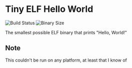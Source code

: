 # Tiny ELF Hello World

![Build Status](https://github.com/alpluspluss/smallbin/actions/workflows/build.yml/badge.svg)
![Binary Size](https://img.shields.io/badge/Binary%20Size-45B-blue)

The smallest possible ELF binary that prints "Hello, World!"

## Note

This couldn't be run on any platform, at least that I know of